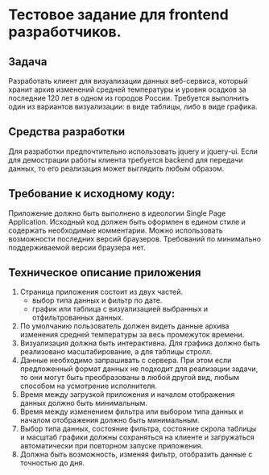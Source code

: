 # Тестовое задание для frontend разработчиков.

## Задача
Разработать клиент для визуализации данных веб-сервиса, который хранит архив изменений средней температуры и уровня осадков за последние 120 лет в одном из городов России. Требуется выполнить один из вариантов визуализации: в виде таблицы, либо в виде графика.

## Средства разработки
Для разработки предпочтительно использовать jquery и jquery-ui. Если для демострации работы клиента требуется backend для передачи данных, то его реализация может выглядить любым образом.

## Требование к исходному коду:
Приложение должно быть выполнено в идеологии Single Page Application.
Исходный код должен быть оформлен в едином стиле и содержать необходимые комментарии.
Можно использовать возможности последних версий браузеров. Требований по минимально поддерживаемой версии браузера нет.

## Техническое описание приложения
1. Страница приложения состоит из двух частей.
   * выбор типа данных и фильтр по дате.
   * график или таблица с визуализацией выбранных и отфильтрованных данных.
2. По умолчанию пользователь должен видеть данные архива изменения средней температуры за весь промежуток времени.
3. Визуализация должна быть интерактивна. Для графика должно быть реализовано масштабирование, а для таблицы стролл.
4. Данные необходимо запрашивать с сервера. При этом если предложенный формат данных не подходит для реализации задачи, то они могут быть преобразованы в любой другой вид, любым способом на усмотрение исполнителя.
5. Время между загрузкой приложения и началом отображения данных должно быть минимальным.
6. Время между изменением фильтра или выбором типа данных и началом отображения должно быть минимальным.
7. Выбор типа данных, состояние фильтра, состояние скрола таблицы и масштаб графики должны сохраняться на клиенте и загружаться автоматически при повторном запуске приложения.
8. Должна быть возможность, изменяя фильтр, отобразить данные с точностью до дня.
